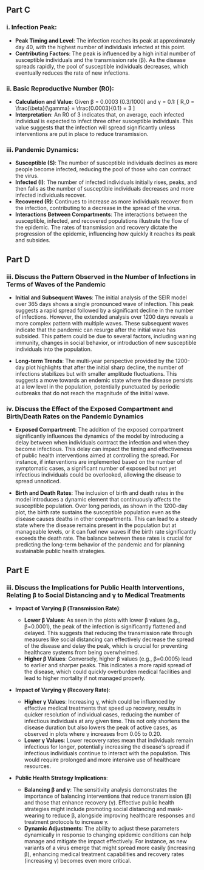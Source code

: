## Part C
### i. Infection Peak:
- **Peak Timing and Level**: The infection reaches its peak at approximately day 40, with the highest number of individuals infected at this point.
- **Contributing Factors**: The peak is influenced by a high initial number of susceptible individuals and the transmission rate (β). As the disease spreads rapidly, the pool of susceptible individuals decreases, which eventually reduces the rate of new infections.

### ii. Basic Reproductive Number (R0):
- **Calculation and Value**: Given β = 0.0003 (0.3/1000) and γ = 0.1:
  \[
  R_0 = \frac{\beta}{\gamma} = \frac{0.0003}{0.1} = 3
  \]
- **Interpretation**: An R0 of 3 indicates that, on average, each infected individual is expected to infect three other susceptible individuals. This value suggests that the infection will spread significantly unless interventions are put in place to reduce transmission.

### iii. Pandemic Dynamics:
- **Susceptible (S)**: The number of susceptible individuals declines as more people become infected, reducing the pool of those who can contract the virus.
- **Infected (I)**: The number of infected individuals initially rises, peaks, and then falls as the number of susceptible individuals decreases and more infected individuals recover.
- **Recovered (R)**: Continues to increase as more individuals recover from the infection, contributing to a decrease in the spread of the virus.
- **Interactions Between Compartments**: The interactions between the susceptible, infected, and recovered populations illustrate the flow of the epidemic. The rates of transmission and recovery dictate the progression of the epidemic, influencing how quickly it reaches its peak and subsides.

## Part D

### iii. Discuss the Pattern Observed in the Number of Infections in Terms of Waves of the Pandemic

- **Initial and Subsequent Waves**: The initial analysis of the SEIR model over 365 days shows a single pronounced wave of infection. This peak suggests a rapid spread followed by a significant decline in the number of infections. However, the extended analysis over 1200 days reveals a more complex pattern with multiple waves. These subsequent waves indicate that the pandemic can resurge after the initial wave has subsided. This pattern could be due to several factors, including waning immunity, changes in social behavior, or introduction of new susceptible individuals into the population.

- **Long-term Trends**: The multi-year perspective provided by the 1200-day plot highlights that after the initial sharp decline, the number of infections stabilizes but with smaller amplitude fluctuations. This suggests a move towards an endemic state where the disease persists at a low level in the population, potentially punctuated by periodic outbreaks that do not reach the magnitude of the initial wave.

### iv. Discuss the Effect of the Exposed Compartment and Birth/Death Rates on the Pandemic Dynamics

- **Exposed Compartment**: The addition of the exposed compartment significantly influences the dynamics of the model by introducing a delay between when individuals contract the infection and when they become infectious. This delay can impact the timing and effectiveness of public health interventions aimed at controlling the spread. For instance, if interventions are implemented based on the number of symptomatic cases, a significant number of exposed but not yet infectious individuals could be overlooked, allowing the disease to spread unnoticed.

- **Birth and Death Rates**: The inclusion of birth and death rates in the model introduces a dynamic element that continuously affects the susceptible population. Over long periods, as shown in the 1200-day plot, the birth rate sustains the susceptible population even as the disease causes deaths in other compartments. This can lead to a steady state where the disease remains present in the population but at manageable levels, or it can fuel new waves if the birth rate significantly exceeds the death rate. The balance between these rates is crucial for predicting the long-term behavior of the pandemic and for planning sustainable public health strategies.

## Part E
### iii. Discuss the Implications for Public Health Interventions, Relating β to Social Distancing and γ to Medical Treatments

- **Impact of Varying β (Transmission Rate)**:
  - **Lower β Values**: As seen in the plots with lower β values (e.g., β=0.0001), the peak of the infection is significantly flattened and delayed. This suggests that reducing the transmission rate through measures like social distancing can effectively decrease the spread of the disease and delay the peak, which is crucial for preventing healthcare systems from being overwhelmed.
  - **Higher β Values**: Conversely, higher β values (e.g., β=0.0005) lead to earlier and sharper peaks. This indicates a more rapid spread of the disease, which could quickly overburden medical facilities and lead to higher mortality if not managed properly.

- **Impact of Varying γ (Recovery Rate)**:
  - **Higher γ Values**: Increasing γ, which could be influenced by effective medical treatments that speed up recovery, results in quicker resolution of individual cases, reducing the number of infectious individuals at any given time. This not only shortens the disease duration but also lowers the peak of active cases, as observed in plots where γ increases from 0.05 to 0.20.
  - **Lower γ Values**: Lower recovery rates mean that individuals remain infectious for longer, potentially increasing the disease's spread if infectious individuals continue to interact with the population. This would require prolonged and more intensive use of healthcare resources.

- **Public Health Strategy Implications**:
  - **Balancing β and γ**: The sensitivity analysis demonstrates the importance of balancing interventions that reduce transmission (β) and those that enhance recovery (γ). Effective public health strategies might include promoting social distancing and mask-wearing to reduce β, alongside improving healthcare responses and treatment protocols to increase γ.
  - **Dynamic Adjustments**: The ability to adjust these parameters dynamically in response to changing epidemic conditions can help manage and mitigate the impact effectively. For instance, as new variants of a virus emerge that might spread more easily (increasing β), enhancing medical treatment capabilities and recovery rates (increasing γ) becomes even more critical.

